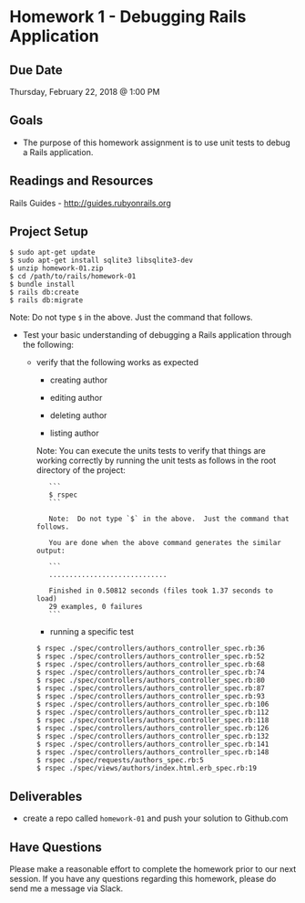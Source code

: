 # Homework 1 - Debugging Rails Application

## Due Date

Thursday, February 22, 2018 @ 1:00 PM

## Goals

- The purpose of this homework assignment is to use unit tests to debug a Rails
  application.

## Readings and Resources

Rails Guides - http://guides.rubyonrails.org

## Project Setup

  ```
  $ sudo apt-get update
  $ sudo apt-get install sqlite3 libsqlite3-dev
  $ unzip homework-01.zip
  $ cd /path/to/rails/homework-01
  $ bundle install
  $ rails db:create
  $ rails db:migrate
  ```

  Note:  Do not type `$` in the above.  Just the command that follows.

- Test your basic understanding of debugging a Rails application through the
  following:

  - verify that the following works as expected

    - creating author

    - editing author

    - deleting author

    - listing author

    Note:  You can execute the units tests to verify that things are working
           correctly by running the unit tests as follows in the root directory
           of the project:

           ```
           $ rspec
           ```

           Note:  Do not type `$` in the above.  Just the command that follows.

           You are done when the above command generates the similar output:

           ```
           .............................

           Finished in 0.50812 seconds (files took 1.37 seconds to load)
           29 examples, 0 failures
           ```

    - running a specific test

    ```
    $ rspec ./spec/controllers/authors_controller_spec.rb:36
    $ rspec ./spec/controllers/authors_controller_spec.rb:52
    $ rspec ./spec/controllers/authors_controller_spec.rb:68
    $ rspec ./spec/controllers/authors_controller_spec.rb:74
    $ rspec ./spec/controllers/authors_controller_spec.rb:80
    $ rspec ./spec/controllers/authors_controller_spec.rb:87
    $ rspec ./spec/controllers/authors_controller_spec.rb:93
    $ rspec ./spec/controllers/authors_controller_spec.rb:106
    $ rspec ./spec/controllers/authors_controller_spec.rb:112
    $ rspec ./spec/controllers/authors_controller_spec.rb:118
    $ rspec ./spec/controllers/authors_controller_spec.rb:126
    $ rspec ./spec/controllers/authors_controller_spec.rb:132
    $ rspec ./spec/controllers/authors_controller_spec.rb:141
    $ rspec ./spec/controllers/authors_controller_spec.rb:148
    $ rspec ./spec/requests/authors_spec.rb:5
    $ rspec ./spec/views/authors/index.html.erb_spec.rb:19
    ```

## Deliverables

  - create a repo called `homework-01` and push your solution to Github.com

## Have Questions

Please make a reasonable effort to complete the homework prior to our next session.  If you have any questions regarding this homework, please do send me a message via Slack.
